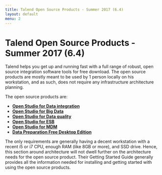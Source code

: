 ```yaml
---
title: Talend Open Source Products - Summer 2017 (6.4)
layout: default
menu: 2
---
```


# Talend Open Source Products - Summer 2017 (6.4)

Talend helps you get up and running fast with a full range of robust, open source integration software tools for free download. The open source products are mostly meant to be used by 1 person locally on his workstation, and as such, does not require any infrastructure architecture planning. 

The open source products are:

- **[Open Studio for Data integration]({{site.baseurl}}/reference-architecture/summer-2017-6.4/products/opensource/talend-open-studio-data-integration/index)**
- **[Open Studio for Big Data]({{site.baseurl}}/reference-architecture/summer-2017-6.4/products/opensource/talend-open-studio-big-data/index)**
- **[Open Studio for Data quality]({{site.baseurl}}/reference-architecture/summer-2017-6.4/products/opensource/talend-open-studio-data-quality/index)**
- **[Open Studio for ESB]({{site.baseurl}}/reference-architecture/summer-2017-6.4/products/opensource/talend-open-studio-esb/index)**
- **[Open Studio for MDM]({{site.baseurl}}/reference-architecture/summer-2017-6.4/products/opensource/talend-open-studio-mdm-platform/index)**
- **[Data Preparation Free Desktop Edition]({{site.baseurl}}/reference-architecture/summer-2017-6.4/products/opensource/talend-open-studio-data-preparation/index)**

The only requirements are generally having a decent workstation with a recent i5 or i7 CPU, enough RAM (like 8GB or more), and SSD drive. Hence, this section around architecture will not dwell further on the architecture needs for the open source product. Their Getting Started Guide generally provides all the information needed for installing and getting started with using the open source products.